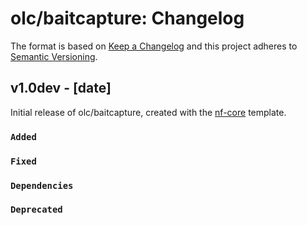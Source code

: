 # olc/baitcapture: Changelog

The format is based on [Keep a Changelog](https://keepachangelog.com/en/1.0.0/)
and this project adheres to [Semantic Versioning](https://semver.org/spec/v2.0.0.html).

## v1.0dev - [date]

Initial release of olc/baitcapture, created with the [nf-core](https://nf-co.re/) template.

### `Added`

### `Fixed`

### `Dependencies`

### `Deprecated`
